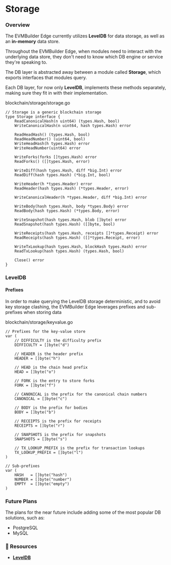 # Storage

### Overview

The EVMBuilder Edge currently utilizes **LevelDB** for data storage, as well as an **in-memory** data store.

Throughout the EVMBuilder Edge, when modules need to interact with the underlying data store, they don't need to know which DB engine or service they're speaking to.

The DB layer is abstracted away between a module called **Storage**, which exports interfaces that modules query.

Each DB layer, for now only **LevelDB**, implements these methods separately, making sure they fit in with their implementation.

blockchain/storage/storage.go

```
// Storage is a generic blockchain storage
type Storage interface {
    ReadCanonicalHash(n uint64) (types.Hash, bool)
    WriteCanonicalHash(n uint64, hash types.Hash) error

    ReadHeadHash() (types.Hash, bool)
    ReadHeadNumber() (uint64, bool)
    WriteHeadHash(h types.Hash) error
    WriteHeadNumber(uint64) error

    WriteForks(forks []types.Hash) error
    ReadForks() ([]types.Hash, error)

    WriteDiff(hash types.Hash, diff *big.Int) error
    ReadDiff(hash types.Hash) (*big.Int, bool)

    WriteHeader(h *types.Header) error
    ReadHeader(hash types.Hash) (*types.Header, error)

    WriteCanonicalHeader(h *types.Header, diff *big.Int) error

    WriteBody(hash types.Hash, body *types.Body) error
    ReadBody(hash types.Hash) (*types.Body, error)

    WriteSnapshot(hash types.Hash, blob []byte) error
    ReadSnapshot(hash types.Hash) ([]byte, bool)

    WriteReceipts(hash types.Hash, receipts []*types.Receipt) error
    ReadReceipts(hash types.Hash) ([]*types.Receipt, error)

    WriteTxLookup(hash types.Hash, blockHash types.Hash) error
    ReadTxLookup(hash types.Hash) (types.Hash, bool)

    Close() error
}
```

### LevelDB

#### Prefixes

In order to make querying the LevelDB storage deterministic, and to avoid key storage clashing, the EVMBuilder Edge leverages prefixes and sub-prefixes when storing data

blockchain/storage/keyvalue.go

```
// Prefixes for the key-value store
var (
    // DIFFICULTY is the difficulty prefix
    DIFFICULTY = []byte("d")

    // HEADER is the header prefix
    HEADER = []byte("h")

    // HEAD is the chain head prefix
    HEAD = []byte("o")

    // FORK is the entry to store forks
    FORK = []byte("f")

    // CANONICAL is the prefix for the canonical chain numbers
    CANONICAL = []byte("c")

    // BODY is the prefix for bodies
    BODY = []byte("b")

    // RECEIPTS is the prefix for receipts
    RECEIPTS = []byte("r")

    // SNAPSHOTS is the prefix for snapshots
    SNAPSHOTS = []byte("s")

    // TX_LOOKUP_PREFIX is the prefix for transaction lookups
    TX_LOOKUP_PREFIX = []byte("l")
)

// Sub-prefixes
var (
    HASH   = []byte("hash")
    NUMBER = []byte("number")
    EMPTY  = []byte("empty")
)
```

### Future Plans

The plans for the near future include adding some of the most popular DB solutions, such as:

* PostgreSQL
* MySQL

### 📜 Resources
* [**LevelDB**](https://github.com/google/leveldb)
